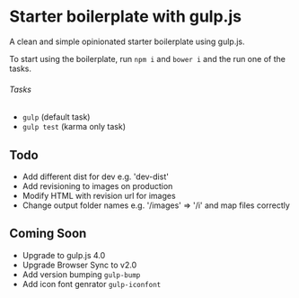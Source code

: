 # Starter boilerplate with gulp.js
A clean and simple opinionated starter boilerplate using gulp.js.

To start using the boilerplate, run `npm i` and `bower i` and the  run one of the tasks.

###### Tasks
* `gulp` (default task)
* `gulp test` (karma only task)

## Todo
* Add different dist for dev e.g. 'dev-dist'
* Add revisioning to images on production
* Modify HTML with revision url for images
* Change output folder names e.g. '/images' => '/i' and map files correctly

## Coming Soon
* Upgrade to gulp.js 4.0
* Upgrade Browser Sync to v2.0
* Add version bumping `gulp-bump`
* Add icon font genrator `gulp-iconfont`
